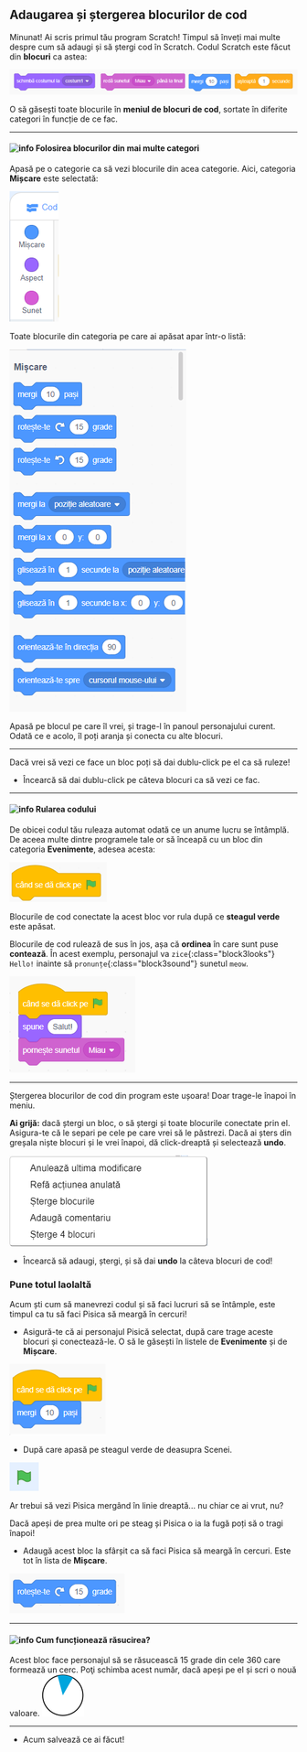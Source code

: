 ﻿## Adaugarea și ștergerea blocurilor de cod

Minunat! Ai scris primul tău program Scratch! Timpul să înveți mai multe despre cum să adaugi și să ștergi cod în Scratch. Codul Scratch este făcut din **blocuri** ca astea:

![](images/code1.png)

O să găsești toate blocurile în **meniul de blocuri de cod**, sortate în diferite categori în funcție de ce fac.


---
#### ![info](/images/info.png) Folosirea blocurilor din mai multe categori

Apasă pe o categorie ca să vezi blocurile din acea categorie. Aici, categoria **Mișcare** este selectată:

![](images/code2a.png)

Toate blocurile din categoria pe care ai apăsat apar într-o listă:

![](images/code2b.png)

Apasă pe blocul pe care îl vrei, și trage-l în panoul personajului curent. Odată ce e acolo, îl poți aranja și conecta cu alte blocuri.

---

Dacă vrei să vezi ce face un bloc poți să dai dublu-click pe el ca să ruleze!

+ Încearcă să dai dublu-click pe câteva blocuri ca să vezi ce fac.

---
#### ![info](/images/info.png) Rularea codului

De obicei codul tău ruleaza automat odată ce un anume lucru se întâmplă. De aceea multe dintre programele tale or să înceapă cu un bloc din categoria **Evenimente**, adesea acesta:

![blocks_1546569160_528637](images/blocks_1546569160_528637.png)

Blocurile de cod conectate la acest bloc vor rula după ce **steagul verde** este apăsat.

Blocurile de cod rulează de sus în jos, așa că **ordinea** în care sunt puse **contează**. În acest exemplu, personajul va `zice`{:class="block3looks"} `Hello!` inainte să `pronunțe`{:class="block3sound"} sunetul `meow`.

![blocks_1546569161_587133](images/blocks_1546569161_587133.png)

---

Ștergerea blocurilor de cod din program este ușoara! Doar trage-le înapoi în meniu.

**Ai grijă:** dacă ștergi un bloc, o să ștergi și toate blocurile conectate prin el. Asigura-te că le separi pe cele pe care vrei să le păstrezi. Dacă ai șters din greșala niște blocuri și le vrei înapoi, dă click-dreaptă și selectează **undo**. 

![](images/code6.png)

+ Încearcă să adaugi, ștergi, și să dai **undo** la câteva blocuri de cod!

### Pune totul laolaltă

Acum ști cum să manevrezi codul și să faci lucruri să se întâmple, este timpul ca tu să faci Pisica să meargă în cercuri!

+ Asigură-te că ai personajul Pisică selectat, după care trage aceste blocuri și conectează-le. O să le găsești în listele de **Evenimente** și de **Mișcare**.

![blocks_1546569162_663829](images/blocks_1546569162_663829.png)

+ După care apasă pe steagul verde de deasupra Scenei. 

![](images/code7.png)

Ar trebui să vezi Pisica mergând în linie dreaptă... nu chiar ce ai vrut, nu?

Dacă apeși de prea multe ori pe steag și Pisica o ia la fugă poți să o tragi înapoi!

+ Adaugă acest bloc la sfârșit ca să faci Pisica să meargă în cercuri. Este tot în lista de **Mișcare**.

![blocks_1546569163_729716](images/blocks_1546569163_729716.png)

---
#### ![info](/images/info.png) Cum funcționează răsucirea?

Acest bloc face personajul să se răsucească 15 grade din cele 360 care formează un cerc. Poţi schimba acest număr, dacă apeși pe el și scri o nouă valoare. 
![](images/code9.png)

---

+ Acum salvează ce ai făcut!
